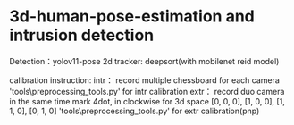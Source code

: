 # 3d-human-pose-estimation and intrusion detection

Detection：yolov11-pose
2d tracker: deepsort(with mobilenet reid model)

calibration instruction:
intr：
          record multiple chessboard for each camera
          'tools\preprocessing_tools.py' for intr calibration
extr：
          record duo camera in the same time
          mark 4dot, in clockwise for 3d space [0, 0, 0], [1, 0, 0], [1, 1, 0], [0, 1, 0]
          'tools\preprocessing_tools.py' for extr calibration(pnp)
